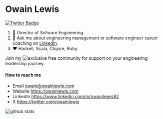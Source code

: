 # Owain Lewis

[![Twitter Badge](https://img.shields.io/badge/-owainlewis-1ca0f1?style=flat-square&logo=twitter&logoColor=white&link=https://twitter.com/owainlewis)](https://twitter.com/owainlewis)

1. :office: Director of Sofware Engineering. 
2. :speech_balloon: Ask me about engineering management or software engineer career coaching on [LinkedIn](https://www.linkedin.com/in/owainlewis82/). 
3. :heart: Haskell, Scala, Clojure, Ruby.

Join my ![exclusive free community](https://www.skool.com/engineering-leadership-academy/about) for support on your engineering leadership journey.

#### How to reach me
- Email owain@owainlewis.com
- Website https://owainlewis.com
- LinkedIn https://www.linkedin.com/in/owainlewis82
- X https://twitter.com/owainlewis 

![github stats](https://github-readme-stats.vercel.app/api?username=owainlewis&show_icons=true&count_private=true&hide_title=true)
